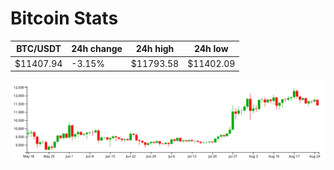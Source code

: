 # Bitcoin Stats

BTC/USDT|24h change|24h high|24h low|
|---|---|---|---|
|$11407.94|-3.15%|$11793.58|$11402.09|

<img src="./chart.svg">
